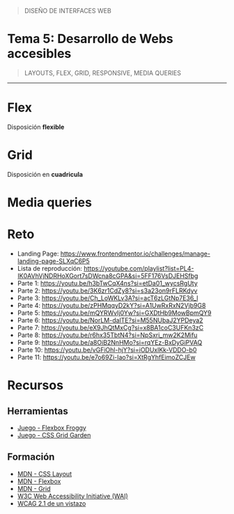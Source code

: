 > DISEÑO DE INTERFACES WEB

# Tema 5: Desarrollo de Webs accesibles  <!-- omit in toc -->
> LAYOUTS, FLEX, GRID, RESPONSIVE, MEDIA QUERIES


---
# Flex

Disposición **flexible**

# Grid

Disposición en **cuadricula**


# Media queries


 
# Reto

- Landing Page: https://www.frontendmentor.io/challenges/manage-landing-page-SLXqC6P5
- Lista de reproducción: https://youtube.com/playlist?list=PL4-IK0AVhVjNDRHoXGort7sDWcna8cGPA&si=5FF176VsDJEHSfbg
- Parte 1: https://youtu.be/h3bTwCqX4ns?si=etDa01_wycsRgUty
- Parte 2: https://youtu.be/3K6zr1CdZy8?si=s3a23on9rFLRKdyv
- Parte 3: https://youtu.be/Ch_LoWKLv3A?si=acT6zLGtNp7E36_l
- Parte 4: https://youtu.be/zPHMqqyD2kY?si=A1UwRxRxN2Vjb9G8
- Parte 5: https://youtu.be/mQYRWvIj0Yw?si=GXDtHb9MowBpmQY9
- Parte 6: https://youtu.be/NorLM-dalTE?si=M55NUbaJ2YPDeya2
- Parte 7: https://youtu.be/eX9JhQtMxCg?si=x8BA1coC3UFKn3zC
- Parte 8: https://youtu.be/r6hx35TbtN4?si=NpSxri_mw2K2Mifu
- Parte 9: https://youtu.be/a8OiB2NnHMo?si=rqYEz-BxDyGiPVAQ
- Parte 10: https://youtu.be/vGFiOhl-hjY?si=iODUxlKk-VDDO-b0
- Parte 11: https://youtu.be/e7o69Zi-Iao?si=XtRgYhfEimoZCJEw


# Recursos

## Herramientas

- [Juego - Flexbox Froggy](https://flexboxfroggy.com/#es)
- [Juego - CSS Grid Garden](https://cssgridgarden.com/#es)

## Formación

- [MDN - CSS Layout](https://developer.mozilla.org/es/docs/Learn/CSS/CSS_layout)
- [MDN - Flexbox](https://developer.mozilla.org/en-US/docs/Web/CSS/CSS_flexible_box_layout/Basic_concepts_of_flexbox)
- [MDN - Grid](https://developer.mozilla.org/en-US/docs/Web/CSS/CSS_grid_layout/Basic_concepts_of_grid_layout)
- [W3C Web Accessibility Initiative (WAI)](https://www.w3.org/WAI/design-develop/es)
- [WCAG 2.1 de un vistazo](https://www.w3.org/WAI/standards-guidelines/wcag/glance/es)

